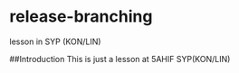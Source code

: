 # release-branching
lesson in SYP (KON/LIN)

##Introduction
This is just a lesson at 5AHIF SYP(KON/LIN)
